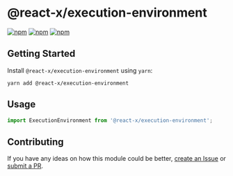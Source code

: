 # @react-x/execution-environment

[![npm](https://img.shields.io/npm/v/@react-x/execution-environment.svg)](https://www.npmjs.com/package/@react-x/execution-environment)
[![npm](https://img.shields.io/npm/dt/@react-x/execution-environment.svg)](https://www.npmjs.com/package/@react-x/execution-environment)
[![npm](https://img.shields.io/npm/l/@react-x/execution-environment.svg)](https://github.com/negativetwelve/react-x/blob/master/LICENSE)

## Getting Started

Install `@react-x/execution-environment` using `yarn`:

```shell
yarn add @react-x/execution-environment
```

## Usage

```javascript
import ExecutionEnvironment from '@react-x/execution-environment';
```

## Contributing

If you have any ideas on how this module could be better, [create an Issue](https://github.com/negativetwelve/react-x/issues) or [submit a PR](https://github.com/negativetwelve/react-x/pulls).
